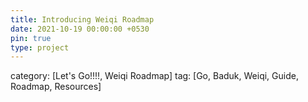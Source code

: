 ```yaml
---
title: Introducing Weiqi Roadmap
date: 2021-10-19 00:00:00 +0530
pin: true
type: project
---
```


category: [Let's Go!!!!, Weiqi Roadmap]
tag: [Go, Baduk, Weiqi, Guide, Roadmap, Resources]
